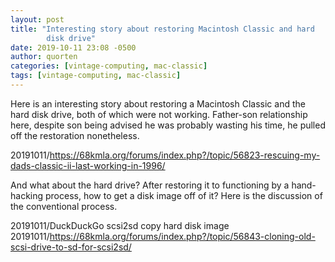 ```yaml
---
layout: post
title: "Interesting story about restoring Macintosh Classic and hard
        disk drive"
date: 2019-10-11 23:08 -0500
author: quorten
categories: [vintage-computing, mac-classic]
tags: [vintage-computing, mac-classic]
---
```


Here is an interesting story about restoring a Macintosh Classic and
the hard disk drive, both of which were not working.  Father-son
relationship here, despite son being advised he was probably wasting
his time, he pulled off the restoration nonetheless.

20191011/https://68kmla.org/forums/index.php?/topic/56823-rescuing-my-dads-classic-ii-last-working-in-1996/

And what about the hard drive?  After restoring it to functioning by a
hand-hacking process, how to get a disk image off of it?  Here is the
discussion of the conventional process.

20191011/DuckDuckGo scsi2sd copy hard disk image  
20191011/https://68kmla.org/forums/index.php?/topic/56843-cloning-old-scsi-drive-to-sd-for-scsi2sd/
